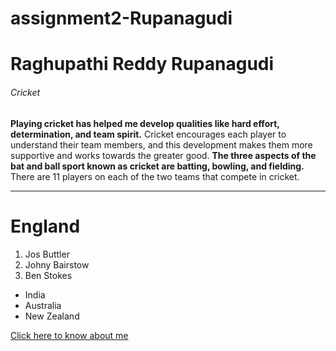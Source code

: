 # assignment2-Rupanagudi
# Raghupathi Reddy Rupanagudi
###### Cricket
**Playing cricket has helped me develop qualities like hard effort, determination, and team spirit.**
Cricket encourages each player to understand their team members, and this development makes them
more supportive and works towards the greater good. **The three aspects of the bat and ball sport known  as cricket are batting, bowling, and fielding.** There are 11 players on each of the two teams that compete in cricket.

---

# England
1. Jos Buttler
2. Johny Bairstow
3. Ben Stokes

- India
- Australia
- New Zealand

[Click here to know about me](AboutMe.md)